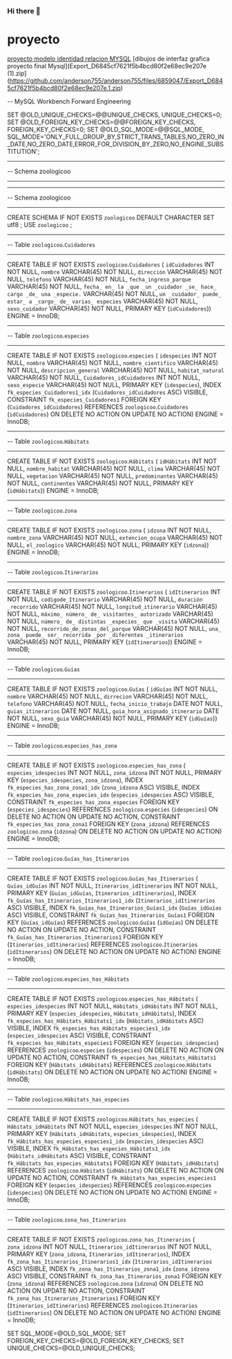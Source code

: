 ### Hi there 👋
# proyecto 
[proyecto modelo identidad relacion MYSQL](https://user-images.githubusercontent.com/87336816/126179185-90ca1c47-7f18-46d5-b372-a2dc352e8a31.png)
[dibujos de interfaz grafica proyecto final Mysql](Export_D6845cf7621f5b4bcd80f2e68ec9e207e (1).zip](https://github.com/anderson755/anderson755/files/6859047/Export_D6845cf7621f5b4bcd80f2e68ec9e207e.1.zip)

-- MySQL Workbench Forward Engineering

SET @OLD_UNIQUE_CHECKS=@@UNIQUE_CHECKS, UNIQUE_CHECKS=0;
SET @OLD_FOREIGN_KEY_CHECKS=@@FOREIGN_KEY_CHECKS, FOREIGN_KEY_CHECKS=0;
SET @OLD_SQL_MODE=@@SQL_MODE, SQL_MODE='ONLY_FULL_GROUP_BY,STRICT_TRANS_TABLES,NO_ZERO_IN_DATE,NO_ZERO_DATE,ERROR_FOR_DIVISION_BY_ZERO,NO_ENGINE_SUBSTITUTION';

-- -----------------------------------------------------
-- Schema zoologicoo
-- -----------------------------------------------------

-- -----------------------------------------------------
-- Schema zoologicoo
-- -----------------------------------------------------
CREATE SCHEMA IF NOT EXISTS `zoologicoo` DEFAULT CHARACTER SET utf8 ;
USE `zoologicoo` ;

-- -----------------------------------------------------
-- Table `zoologicoo`.`Cuidadores`
-- -----------------------------------------------------
CREATE TABLE IF NOT EXISTS `zoologicoo`.`Cuidadores` (
  `idCuidadores` INT NOT NULL,
  `nombre` VARCHAR(45) NOT NULL,
  `dirección` VARCHAR(45) NOT NULL,
  `telefono` VARCHAR(45) NOT NULL,
  `fecha_ingreso_parque` VARCHAR(45) NOT NULL,
  `fecha_ en_ la _que _un _cuidador _se_ hace_ cargo _de_ una _especie.` VARCHAR(45) NOT NULL,
  `un _cuidador_ puede_ estar_ a _cargo_ de_ varias_ especies` VARCHAR(45) NOT NULL,
  `sexo_cuidador` VARCHAR(45) NOT NULL,
  PRIMARY KEY (`idCuidadores`))
ENGINE = InnoDB;


-- -----------------------------------------------------
-- Table `zoologicoo`.`especies`
-- -----------------------------------------------------
CREATE TABLE IF NOT EXISTS `zoologicoo`.`especies` (
  `idespecies` INT NOT NULL,
  `nombre` VARCHAR(45) NOT NULL,
  `nombre_cientifico` VARCHAR(45) NOT NULL,
  `descripcion_general` VARCHAR(45) NOT NULL,
  `habitat_natural` VARCHAR(45) NOT NULL,
  `Cuidadores_idCuidadores` INT NOT NULL,
  `sexo_especie` VARCHAR(45) NOT NULL,
  PRIMARY KEY (`idespecies`),
  INDEX `fk_especies_Cuidadores1_idx` (`Cuidadores_idCuidadores` ASC) VISIBLE,
  CONSTRAINT `fk_especies_Cuidadores1`
    FOREIGN KEY (`Cuidadores_idCuidadores`)
    REFERENCES `zoologicoo`.`Cuidadores` (`idCuidadores`)
    ON DELETE NO ACTION
    ON UPDATE NO ACTION)
ENGINE = InnoDB;


-- -----------------------------------------------------
-- Table `zoologicoo`.`Hábitats`
-- -----------------------------------------------------
CREATE TABLE IF NOT EXISTS `zoologicoo`.`Hábitats` (
  `idHábitats` INT NOT NULL,
  `nombre_habitat` VARCHAR(45) NOT NULL,
  `clima` VARCHAR(45) NOT NULL,
  `vegetacion` VARCHAR(45) NOT NULL,
  `predominantes` VARCHAR(45) NOT NULL,
  `continentes` VARCHAR(45) NOT NULL,
  PRIMARY KEY (`idHábitats`))
ENGINE = InnoDB;


-- -----------------------------------------------------
-- Table `zoologicoo`.`zona`
-- -----------------------------------------------------
CREATE TABLE IF NOT EXISTS `zoologicoo`.`zona` (
  `idzona` INT NOT NULL,
  `nombre_zona` VARCHAR(45) NOT NULL,
  `extencion_ocupa` VARCHAR(45) NOT NULL,
  `el_zoologico` VARCHAR(45) NOT NULL,
  PRIMARY KEY (`idzona`))
ENGINE = InnoDB;


-- -----------------------------------------------------
-- Table `zoologicoo`.`Itinerarios`
-- -----------------------------------------------------
CREATE TABLE IF NOT EXISTS `zoologicoo`.`Itinerarios` (
  `idItinerarios` INT NOT NULL,
  `codigode_Itinerario` VARCHAR(45) NOT NULL,
  `duración _recorrido` VARCHAR(45) NOT NULL,
  `longitud_itinerario` VARCHAR(45) NOT NULL,
  `máximo_ número_ de_ visitantes_ autorizado` VARCHAR(45) NOT NULL,
  `número_ de_ distintas _especies_ que _visita` VARCHAR(45) NOT NULL,
  `recorrido_de_zonas_del_parque` VARCHAR(45) NOT NULL,
  `una_ zona_ puede_ ser_ recorrida _por _diferentes _itinerarios` VARCHAR(45) NOT NULL,
  PRIMARY KEY (`idItinerarios`))
ENGINE = InnoDB;


-- -----------------------------------------------------
-- Table `zoologicoo`.`Guías`
-- -----------------------------------------------------
CREATE TABLE IF NOT EXISTS `zoologicoo`.`Guías` (
  `idGuías` INT NOT NULL,
  `nombre` VARCHAR(45) NOT NULL,
  `dirrecion` VARCHAR(45) NOT NULL,
  `telefono` VARCHAR(45) NOT NULL,
  `fecha_inicio_trabajo` DATE NOT NULL,
  `guias_itinerarios` DATE NOT NULL,
  `guia_hora_asignado_itinerario` DATE NOT NULL,
  `sexo_guia` VARCHAR(45) NOT NULL,
  PRIMARY KEY (`idGuías`))
ENGINE = InnoDB;


-- -----------------------------------------------------
-- Table `zoologicoo`.`especies_has_zona`
-- -----------------------------------------------------
CREATE TABLE IF NOT EXISTS `zoologicoo`.`especies_has_zona` (
  `especies_idespecies` INT NOT NULL,
  `zona_idzona` INT NOT NULL,
  PRIMARY KEY (`especies_idespecies`, `zona_idzona`),
  INDEX `fk_especies_has_zona_zona1_idx` (`zona_idzona` ASC) VISIBLE,
  INDEX `fk_especies_has_zona_especies_idx` (`especies_idespecies` ASC) VISIBLE,
  CONSTRAINT `fk_especies_has_zona_especies`
    FOREIGN KEY (`especies_idespecies`)
    REFERENCES `zoologicoo`.`especies` (`idespecies`)
    ON DELETE NO ACTION
    ON UPDATE NO ACTION,
  CONSTRAINT `fk_especies_has_zona_zona1`
    FOREIGN KEY (`zona_idzona`)
    REFERENCES `zoologicoo`.`zona` (`idzona`)
    ON DELETE NO ACTION
    ON UPDATE NO ACTION)
ENGINE = InnoDB;


-- -----------------------------------------------------
-- Table `zoologicoo`.`Guías_has_Itinerarios`
-- -----------------------------------------------------
CREATE TABLE IF NOT EXISTS `zoologicoo`.`Guías_has_Itinerarios` (
  `Guías_idGuías` INT NOT NULL,
  `Itinerarios_idItinerarios` INT NOT NULL,
  PRIMARY KEY (`Guías_idGuías`, `Itinerarios_idItinerarios`),
  INDEX `fk_Guías_has_Itinerarios_Itinerarios1_idx` (`Itinerarios_idItinerarios` ASC) VISIBLE,
  INDEX `fk_Guías_has_Itinerarios_Guías1_idx` (`Guías_idGuías` ASC) VISIBLE,
  CONSTRAINT `fk_Guías_has_Itinerarios_Guías1`
    FOREIGN KEY (`Guías_idGuías`)
    REFERENCES `zoologicoo`.`Guías` (`idGuías`)
    ON DELETE NO ACTION
    ON UPDATE NO ACTION,
  CONSTRAINT `fk_Guías_has_Itinerarios_Itinerarios1`
    FOREIGN KEY (`Itinerarios_idItinerarios`)
    REFERENCES `zoologicoo`.`Itinerarios` (`idItinerarios`)
    ON DELETE NO ACTION
    ON UPDATE NO ACTION)
ENGINE = InnoDB;


-- -----------------------------------------------------
-- Table `zoologicoo`.`especies_has_Hábitats`
-- -----------------------------------------------------
CREATE TABLE IF NOT EXISTS `zoologicoo`.`especies_has_Hábitats` (
  `especies_idespecies` INT NOT NULL,
  `Hábitats_idHábitats` INT NOT NULL,
  PRIMARY KEY (`especies_idespecies`, `Hábitats_idHábitats`),
  INDEX `fk_especies_has_Hábitats_Hábitats1_idx` (`Hábitats_idHábitats` ASC) VISIBLE,
  INDEX `fk_especies_has_Hábitats_especies1_idx` (`especies_idespecies` ASC) VISIBLE,
  CONSTRAINT `fk_especies_has_Hábitats_especies1`
    FOREIGN KEY (`especies_idespecies`)
    REFERENCES `zoologicoo`.`especies` (`idespecies`)
    ON DELETE NO ACTION
    ON UPDATE NO ACTION,
  CONSTRAINT `fk_especies_has_Hábitats_Hábitats1`
    FOREIGN KEY (`Hábitats_idHábitats`)
    REFERENCES `zoologicoo`.`Hábitats` (`idHábitats`)
    ON DELETE NO ACTION
    ON UPDATE NO ACTION)
ENGINE = InnoDB;


-- -----------------------------------------------------
-- Table `zoologicoo`.`Hábitats_has_especies`
-- -----------------------------------------------------
CREATE TABLE IF NOT EXISTS `zoologicoo`.`Hábitats_has_especies` (
  `Hábitats_idHábitats` INT NOT NULL,
  `especies_idespecies` INT NOT NULL,
  PRIMARY KEY (`Hábitats_idHábitats`, `especies_idespecies`),
  INDEX `fk_Hábitats_has_especies_especies1_idx` (`especies_idespecies` ASC) VISIBLE,
  INDEX `fk_Hábitats_has_especies_Hábitats1_idx` (`Hábitats_idHábitats` ASC) VISIBLE,
  CONSTRAINT `fk_Hábitats_has_especies_Hábitats1`
    FOREIGN KEY (`Hábitats_idHábitats`)
    REFERENCES `zoologicoo`.`Hábitats` (`idHábitats`)
    ON DELETE NO ACTION
    ON UPDATE NO ACTION,
  CONSTRAINT `fk_Hábitats_has_especies_especies1`
    FOREIGN KEY (`especies_idespecies`)
    REFERENCES `zoologicoo`.`especies` (`idespecies`)
    ON DELETE NO ACTION
    ON UPDATE NO ACTION)
ENGINE = InnoDB;


-- -----------------------------------------------------
-- Table `zoologicoo`.`zona_has_Itinerarios`
-- -----------------------------------------------------
CREATE TABLE IF NOT EXISTS `zoologicoo`.`zona_has_Itinerarios` (
  `zona_idzona` INT NOT NULL,
  `Itinerarios_idItinerarios` INT NOT NULL,
  PRIMARY KEY (`zona_idzona`, `Itinerarios_idItinerarios`),
  INDEX `fk_zona_has_Itinerarios_Itinerarios1_idx` (`Itinerarios_idItinerarios` ASC) VISIBLE,
  INDEX `fk_zona_has_Itinerarios_zona1_idx` (`zona_idzona` ASC) VISIBLE,
  CONSTRAINT `fk_zona_has_Itinerarios_zona1`
    FOREIGN KEY (`zona_idzona`)
    REFERENCES `zoologicoo`.`zona` (`idzona`)
    ON DELETE NO ACTION
    ON UPDATE NO ACTION,
  CONSTRAINT `fk_zona_has_Itinerarios_Itinerarios1`
    FOREIGN KEY (`Itinerarios_idItinerarios`)
    REFERENCES `zoologicoo`.`Itinerarios` (`idItinerarios`)
    ON DELETE NO ACTION
    ON UPDATE NO ACTION)
ENGINE = InnoDB;


SET SQL_MODE=@OLD_SQL_MODE;
SET FOREIGN_KEY_CHECKS=@OLD_FOREIGN_KEY_CHECKS;
SET UNIQUE_CHECKS=@OLD_UNIQUE_CHECKS;
